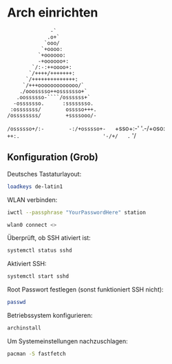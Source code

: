 # Arch einrichten

                  -`  
                 .o+`  
                `ooo/  
               `+oooo:  
              `+oooooo:  
              -+oooooo+:  
            `/:-:++oooo+:  
           `/++++/+++++++:  
          `/++++++++++++++:  
         `/+++ooooooooooooo/`  
        ./ooosssso++osssssso+`  
       .oossssso-````/ossssss+`  
      -osssssso.      :ssssssso.  
     :osssssss/        osssso+++.  
    /ossssssss/        +ssssooo/-  
  `/ossssso+/:-        -:/+osssso+-  
 `+sso+:-'                 '.-/+oso:  
`++:.                           '-/+/  
.`                                 '/  

## Konfiguration (Grob)

Deutsches Tastaturlayout:
```bash
loadkeys de-latin1
```
WLAN verbinden:
```bash
iwctl --passphrase "YourPasswordHere" station
```
```bash
wlan0 connect <>
```
Überprüft, ob SSH ativiert ist:
```bash
systemctl status sshd
```
Aktiviert SSH:
```bash
systemctl start sshd
```
Root Passwort festlegen (sonst funktioniert SSH nicht):
```bash
passwd
```
Betriebssystem konfigurieren:
```bash
archinstall
```
Um Systemeinstellungen nachzuschlagen:
```bash
pacman -S fastfetch
```
